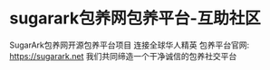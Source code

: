 # sugarark包养网包养平台-互助社区
SugarArk包养网开源包养平台项目
连接全球华人精英
包养平台官网: https://sugarark.net
我们共同缔造一个干净诚信的包养社交平台

